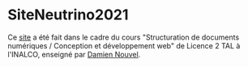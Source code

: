 # SiteNeutrino2021

Ce [site](https://florianjacquot.github.io/inalco-L3-site-neutrino/) a été fait dans le cadre du cours "Structuration de documents numériques / Conception et développement web" de Licence 2 TAL à l'INALCO, enseigné par [Damien Nouvel](https://damien.nouvels.net/fr/accueil). 

